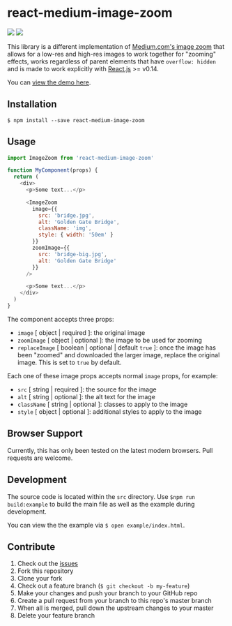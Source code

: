 # react-medium-image-zoom

![](https://img.shields.io/npm/dm/react-medium-image-zoom.svg)
![](https://img.shields.io/npm/v/react-medium-image-zoom.svg)

This library is a different implementation of [Medium.com's image zoom](https://medium.com/design/image-zoom-on-medium-24d146fc0c20) that allows for a low-res and high-res images to work together for "zooming" effects, works regardless of parent elements that have `overflow: hidden` and is made to work explicitly with [React.js](https://github.com/facebook/react) >= v0.14.

You can [view the demo here](https://rpearce.github.io/react-medium-image-zoom/).

## Installation
```
$ npm install --save react-medium-image-zoom
```

## Usage
```js
import ImageZoom from 'react-medium-image-zoom'

function MyComponent(props) {
  return (
    <div>
      <p>Some text...</p>

      <ImageZoom
        image={{
          src: 'bridge.jpg',
          alt: 'Golden Gate Bridge',
          className: 'img',
          style: { width: '50em' }
        }}
        zoomImage={{
          src: 'bridge-big.jpg',
          alt: 'Golden Gate Bridge'
        }}
      />

      <p>Some text...</p>
    </div>
  )
}
```

The component accepts three props:
* `image` [ object | required ]: the original image
* `zoomImage` [ object | optional ]: the image to be used for zooming
* `replaceImage` [ boolean | optional | default `true` ]: once the image has been "zoomed" and downloaded the larger image, replace the original image. This is set to `true` by default.

Each one of these image props accepts normal `image` props, for example:
* `src` [ string | required ]: the source for the image
* `alt` [ string | optional ]: the alt text for the image
* `className` [ string | optional ]: classes to apply to the image
* `style` [ object | optional ]: additional styles to apply to the image

## Browser Support
Currently, this has only been tested on the latest modern browsers. Pull requests are welcome.

## Development
The source code is located within the `src` directory. Use `$npm run build:example` to build the main file as well as the example during development.

You can view the the example via `$ open example/index.html`.

## Contribute

1. Check out the [issues](https://github.com/rpearce/react-medium-image-zoom/issues)
1. Fork this repository
1. Clone your fork
1. Check out a feature branch (`$ git checkout -b my-feature`)
1. Make your changes and push your branch to your GitHub repo
1. Create a pull request from your branch to this repo's master branch
1. When all is merged, pull down the upstream changes to your master
1. Delete your feature branch
